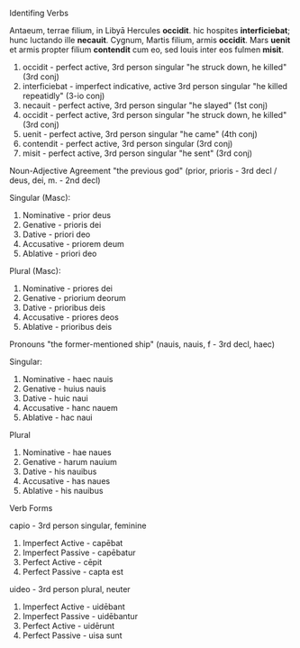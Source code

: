 Identifing Verbs

Antaeum, terrae filium, in Libyā Hercules **occidit**. hic hospites **interficiebat**; hunc luctando ille **necauit**. Cygnum, Martis filium, armis **occidit**. Mars **uenit** et armis propter filium **contendit** cum eo, sed Iouis inter eos fulmen **misit**.

1. occidit - perfect active, 3rd person singular "he struck down, he killed" (3rd conj)
2. interficiebat - imperfect indicative, active 3rd person singular "he killed repeatidly" (3-io conj)
3. necauit - perfect active, 3rd person singular "he slayed" (1st conj)
4. occidit - perfect active, 3rd person singular "he struck down, he killed" (3rd conj)
5. uenit - perfect active, 3rd person singular "he came" (4th conj)
6. contendit - perfect active, 3rd person singular (3rd conj)
7. misit - perfect active, 3rd person singular "he sent" (3rd conj)


Noun-Adjective Agreement
"the previous god" (prior, prioris - 3rd decl  /  deus, dei, m. - 2nd decl) 

Singular (Masc):         
1. Nominative   -     prior deus
2. Genative    -      prioris dei
3. Dative     -       priori deo
4. Accusative    -    priorem deum
5. Ablative     -     priori deo

Plural (Masc):       
1. Nominative    -    priores dei
2. Genative    -      priorium deorum
3. Dative      -      prioribus deis
4. Accusative   -     priores deos
5. Ablative     -     prioribus deis


Pronouns
"the former-mentioned ship" (nauis, nauis, f - 3rd decl, haec)

Singular:
1. Nominative -      haec nauis
2. Genative   -      huius nauis
3. Dative -          huic naui
4. Accusative   -    hanc nauem
5. Ablative    -     hac naui

Plural
1. Nominative   -    hae naues
2. Genative   -      harum nauium
3. Dative     -      his nauibus
4. Accusative    -   has naues
5. Ablative     -    his nauibus


Verb Forms

capio - 3rd person singular, feminine
1. Imperfect Active - capēbat
2. Imperfect Passive - capēbatur
3. Perfect Active - cēpit
4. Perfect Passive - capta est


uideo - 3rd person plural, neuter
1. Imperfect Active - uidēbant
2. Imperfect Passive - uidēbantur
3. Perfect Active - uidērunt
4. Perfect Passive - uisa sunt
